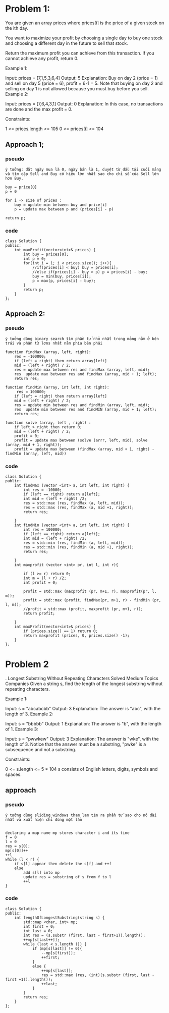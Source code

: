 # Problem 1:
You are given an array prices where prices[i] is the price of a given stock on the ith day.

You want to maximize your profit by choosing a single day to buy one stock and choosing a different day in the future to sell that stock.

Return the maximum profit you can achieve from this transaction. If you cannot achieve any profit, return 0.

 

Example 1:

Input: prices = [7,1,5,3,6,4]
Output: 5
Explanation: Buy on day 2 (price = 1) and sell on day 5 (price = 6), profit = 6-1 = 5.
Note that buying on day 2 and selling on day 1 is not allowed because you must buy before you sell.
Example 2:

Input: prices = [7,6,4,3,1]
Output: 0
Explanation: In this case, no transactions are done and the max profit = 0.
 

Constraints:

1 <= prices.length <= 105
0 <= prices[i] <= 104
## Approach 1;
### pseudo
```
ý tưởng: đặt ngày mua là 0, ngày bán là 1, duyệt từ đầu tới cuối mảng và tìm cặp Sell and Buy có hiệu lớn nhất sao cho chỉ số của Sell lớn hơn Buy.

buy = price[0]
p = 0

for i -> size of prices :   
    buy = update min between buy and price[i]
    p = update max between p and (prices[i] - p)

return p;

```

### code
```
class Solution {
public:
    int maxProfit(vector<int>& prices) {
        int buy = prices[0];
        int p = 0;
        for(int i = 1; i < prices.size(); i++){
            //if(prices[i] < buy) buy = prices[i];
            //else if(prices[i] - buy > p) p = prices[i] - buy;
            buy = min(buy, prices[i]);
            p = max(p, prices[i] - buy);
        }
        return p;
    }
};
```

## Approach 2: <not attempted>
### pseudo
```
ý tưởng dùng binary search tìm phần tử nhỏ nhất trong mảng nằm ở bên trái và phần từ lơns nhất nằm phía bên phải

function findMax (array, left, right):
    res = -100000;
    if (left = right) then return array[left]
    mid = (left + right) / 2;
    res = update max between res and findMax (array, left, mid);
    res  update max between res and findMax (array, mid + 1; left);
    return res;

function findMin (array, int left, int right):
     res = 100000;
    if (left = right) then return array[left]
    mid = (left + right) / 2;
    res = update min between res and findMin (array, left, mid);
    res  update min between res and findMIN (array, mid + 1; left);
    return res;

function solve (array, left , right) :
    if left > right then return 0;
    mid = (left + right) / 2;
    profit = 0;
    profit = update max between (solve (arrr, left, mid), solve (array, mid + 1, right));
    profit = update max between (findMax (array, mid + 1, right) - findMin (array, left, mid))
```

### code
```
class Solution {
public:
    int findMax (vector <int> a, int left, int right) {
        int res = -10000;
        if (left == right) return a[left];
        int mid = (left + right) /2;
        res = std::max (res, findMax (a, left, mid));
        res = std::max (res, findMax (a, mid +1, right));
        return res;

    }
    int findMin (vector <int> a, int left, int right) {
        int res = 100000;
        if (left == right) return a[left];
        int mid = (left + right) /2;
        res = std::min (res, findMin (a, left, mid));
        res = std::min (res, findMin (a, mid +1, right));
        return res;

    }
    int maxprofit (vector <int> pr, int l, int r){
        
        if (l >= r) return 0;
        int m = (l + r) /2;
        int profit = 0;
       
        profit = std::max (maxprofit (pr, m+1, r), maxprofit(pr, l, m));
        profit = std::max (profit, findMax(pr, m+1, r) - findMin (pr, l, m));
        //profit = std::max (profit, maxprofit (pr, m+1, r));
        return profit;
        
    }
    int maxProfit(vector<int>& prices) {
        if (prices.size() == 1) return 0;
        return maxprofit (prices, 0, prices.size() -1);
    }
};
```

# Problem 2
. Longest Substring Without Repeating Characters
Solved
Medium
Topics
Companies
Given a string s, find the length of the longest 
substring
 without repeating characters.

 

Example 1:

Input: s = "abcabcbb"
Output: 3
Explanation: The answer is "abc", with the length of 3.
Example 2:

Input: s = "bbbbb"
Output: 1
Explanation: The answer is "b", with the length of 1.
Example 3:

Input: s = "pwwkew"
Output: 3
Explanation: The answer is "wke", with the length of 3.
Notice that the answer must be a substring, "pwke" is a subsequence and not a substring.
 

Constraints:

0 <= s.length <= 5 * 104
s consists of English letters, digits, symbols and spaces.

## approach 
### pseudo
```
ý tưởng dùng sliding windows tham lam tìm ra phần tử sao cho nó dài nhất và xuất hiện chỉ đúng một lần


declaring a map name mp stores character i and íts time
f = 0
l = 0
res = s[0];
mp[s[0]]++
++l
while (l < r) {
    if s[l] appear then delete the s[f] and ++f
    else
        add s[l] into mp
        update res = substring of s from f to l
        ++l
}

```

### code
```
class Solution {
public:
    int lengthOfLongestSubstring(string s) {
        std::map <char, int> mp;
        int first = 0;
        int last = 0;
        int res = (s.substr (first, last - first+1)).length();
        ++mp[s[last++]];
        while (last < s.length ()) {
            if (mp[s[last]] != 0){
                --mp[s[first]];
                ++first;
            }
            else {
                ++mp[s[last]];
                res = std::max (res, (int)(s.substr (first, last - first +1)).length());
                ++last;
            }
        }
        return res;
    }
};
```
